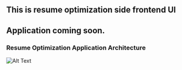 ## This is resume optimization side frontend UI

## Application coming soon.

### Resume Optimization Application Architecture 
![Alt Text](./client/src/assets/resume-op.png)